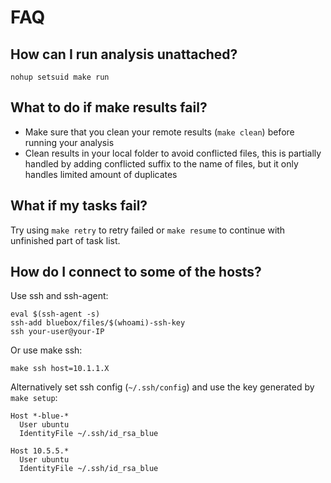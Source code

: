 # FAQ

## How can I run analysis unattached?

```
nohup setsuid make run
```

## What to do if make results fail?

- Make sure that you clean your remote results (`make clean`) before running your analysis
- Clean results in your local folder to avoid conflicted files, this is partially handled by adding conflicted suffix to the name of files, but it only handles limited amount of duplicates

## What if my tasks fail?

Try using `make retry` to retry failed or `make resume` to continue with unfinished part of task list.

## How do I connect to some of the hosts?

Use ssh and ssh-agent:
```
eval $(ssh-agent -s)
ssh-add bluebox/files/$(whoami)-ssh-key
ssh your-user@your-IP
```

Or use make ssh:
```
make ssh host=10.1.1.X
```

Alternatively set ssh config (`~/.ssh/config`) and use the key generated by `make setup`:
```
Host *-blue-*
  User ubuntu
  IdentityFile ~/.ssh/id_rsa_blue

Host 10.5.5.*
  User ubuntu
  IdentityFile ~/.ssh/id_rsa_blue
```
